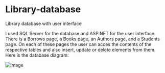 # Library-database
Library database with user interface

I used SQL Server for the database and ASP.NET for the user interface. There is a Borrows page, a Books page, an Authors page, and a Students page. On each of these pages the user 
can acces the contents of the respective tables and also insert, update or delete elements from them. Here is the database diagram:

![image](https://user-images.githubusercontent.com/80631066/111659946-4bf5f380-8816-11eb-9d43-1b617f9b6a07.png)

